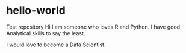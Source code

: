 # hello-world
Test repository
Hi I am someone who loves R and Python. I have good Analytical skills to say the least. 



I would love to become a Data Scientist.
